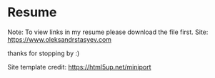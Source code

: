 # Resume
Note: To view links in my resume please download the file first.
Site: https://www.oleksandrstasyev.com

thanks for stopping by :)

Site template credit: https://html5up.net/miniport

